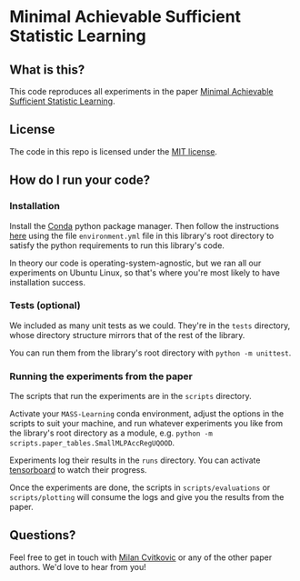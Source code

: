 # Minimal Achievable Sufficient Statistic Learning

## What is this?

This code reproduces all experiments in the paper [Minimal Achievable Sufficient Statistic Learning](https://arxiv.org/abs/1905.07822).


## License

The code in this repo is licensed under the [MIT license](http://opensource.org/licenses/mit-license.php).


## How do I run your code?
### Installation
Install the [Conda](https://conda.io/docs/index.html) python package manager.  Then follow the instructions [here](https://conda.io/docs/user-guide/tasks/manage-environments.html#creating-an-environment-from-an-environment-yml-file)
using the file `environment.yml` file in this library's root directory to satisfy the python requirements to run this library's code.

In theory our code is operating-system-agnostic, but we ran all our experiments on Ubuntu Linux, so that's where you're most likely to have installation success.

### Tests (optional)
We included as many unit tests as we could.  They're in the `tests` directory, whose directory structure mirrors that of the rest of the library.

You can run them from the library's root directory with `python -m unittest`.

### Running the experiments from the paper
The scripts that run the experiments are in the `scripts` directory.  

Activate your `MASS-Learning` conda environment, adjust the options in the scripts to suit your machine, and run whatever experiments you like from the library's root directory as a module, e.g. `python -m scripts.paper_tables.SmallMLPAccRegUQOOD`.

Experiments log their results in the `runs` directory.  You can activate [tensorboard](https://www.tensorflow.org/guide/summaries_and_tensorboard) to watch their progress.

Once the experiments are done, the scripts in `scripts/evaluations` or `scripts/plotting` will consume the logs and give you the results from the paper.

## Questions?
Feel free to get in touch with [Milan Cvitkovic](mailto:mwcvitkovic@gmail.com) or any of the other paper authors.  We'd love to hear from you!
